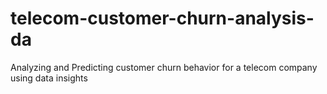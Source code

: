 # telecom-customer-churn-analysis-da
Analyzing and Predicting customer churn behavior for a telecom company using data insights
